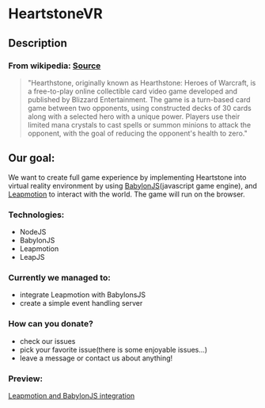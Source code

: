 # HeartstoneVR

## Description
### From wikipedia: [Source](https://en.wikipedia.org/wiki/Hearthstone_(video_game) "Source")
> "Hearthstone, originally known as Hearthstone: Heroes of Warcraft, is a free-to-play online collectible card video game developed and published by Blizzard Entertainment.
The game is a turn-based card game between two opponents, using constructed decks of 30 cards along with a selected hero with a unique power. Players use their limited mana crystals to cast spells or summon minions to attack the opponent, with the goal of reducing the opponent's health to zero."

## Our goal:
We want to create full game experience by implementing Heartstone into virtual reality environment by using [BabylonJS](https://www.babylonjs.com/)(javascript game engine), and [Leapmotion](https://www.leapmotion.com/) to interact with the world. The game will run on the browser.

### Technologies:
 - NodeJS
 - BabylonJS
 - Leapmotion
 - LeapJS
### Currently we managed to:
 - integrate Leapmotion with BabylonsJS
 - create a simple event handling server
### How can you donate?
 - check our issues
 - pick your favorite issue(there is some enjoyable issues...)
 - leave a message or contact us about anything!
### Preview:
 [Leapmotion and BabylonJS integration](https://www.youtube.com/watch?v=juBidOKP5g4&feature=youtu.be)

